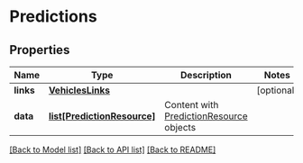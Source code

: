 # Predictions

## Properties
Name | Type | Description | Notes
------------ | ------------- | ------------- | -------------
**links** | [**VehiclesLinks**](VehiclesLinks.md) |  | [optional] 
**data** | [**list[PredictionResource]**](PredictionResource.md) | Content with [PredictionResource](#predictionresource) objects | 

[[Back to Model list]](../README.md#documentation-for-models) [[Back to API list]](../README.md#documentation-for-api-endpoints) [[Back to README]](../README.md)


